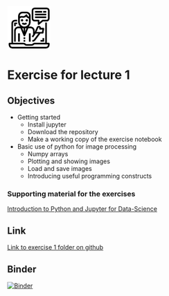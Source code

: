 ![](../../docs/figures/np_introduction_3382970_000000.png)
# Exercise for lecture 1

## Objectives
- Getting started
  - Install jupyter
  - Download the repository
  - Make a working copy of the exercise notebook
- Basic use of python for image processing
  -  Numpy arrays
  -  Plotting and showing images
  -  Load and save images
  -  Introducing useful programming constructs

### Supporting material for the exercises
[Introduction to Python and Jupyter for Data-Science](https://github.com/jakevdp/PythonDataScienceHandbook)

## Link
[Link to exercise 1 folder on github](https://github.com/ImagingLectures/Quantitative-Big-Imaging-2022/tree/main/Exercises/01-Images)

## Binder  
[![Binder](https://mybinder.org/badge_logo.svg)](https://mybinder.org/v2/gh/ImagingLectures/Quantitative-Big-Imaging-2022/HEAD?labpath=https%3A%2F%2Fgithub.com%2FImagingLectures%2FQuantitative-Big-Imaging-2022%2Fblob%2Fmain%2FExercises%2F01-Images%2FAssignment_01_Images.ipynb)

